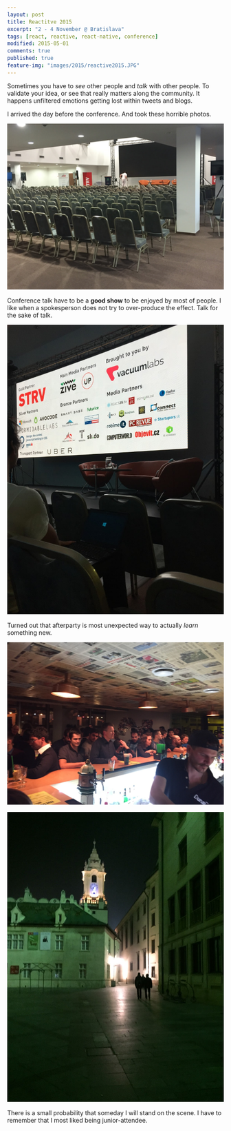 ```yaml
---
layout: post
title: Reactitve 2015
excerpt: "2 - 4 November @ Bratislava"
tags: [react, reactive, react-native, conference]
modified: 2015-05-01
comments: true
published: true
feature-img: "images/2015/reactive2015.JPG"
---
```


Sometimes you have to *see* other people and *talk* with other people.
To validate your idea, or see that really matters along the community.
It happens unfiltered emotions getting lost within tweets and blogs.

I arrived the day before the conference. And took these horrible photos.

![Reactive 2015](/images/2015/reactive1.JPG)

Conference talk have to be a **good show** to be enjoyed by most of people.
I like when a spokesperson does not try to over-produce the effect. Talk for the sake of talk.

![Reactive 2015](/images/2015/reactive2.JPG)

Turned out that afterparty is most unexpected way to actually *learn* something new.

![Reactive 2015](/images/2015/afterparty.JPG)

![Reactive 2015](/images/2015/bratislava2.JPG)

There is a small probability that someday I will stand on the scene.
I have to remember that I most liked being junior-attendee.
